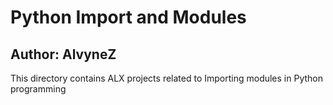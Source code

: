 # Python Import and Modules
## Author: AlvyneZ
This directory contains ALX projects related to Importing modules in Python programming